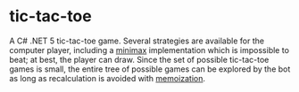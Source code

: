 
# tic-tac-toe

A C# .NET 5 tic-tac-toe game. Several strategies are available for the computer player, including a [minimax](https://en.wikipedia.org/wiki/Minimax) implementation which is impossible to beat; at best, the player can draw. Since the set of possible tic-tac-toe games is small, the entire tree of possible games can be explored by the bot as long as recalculation is avoided with [memoization](https://en.wikipedia.org/wiki/Memoization).

